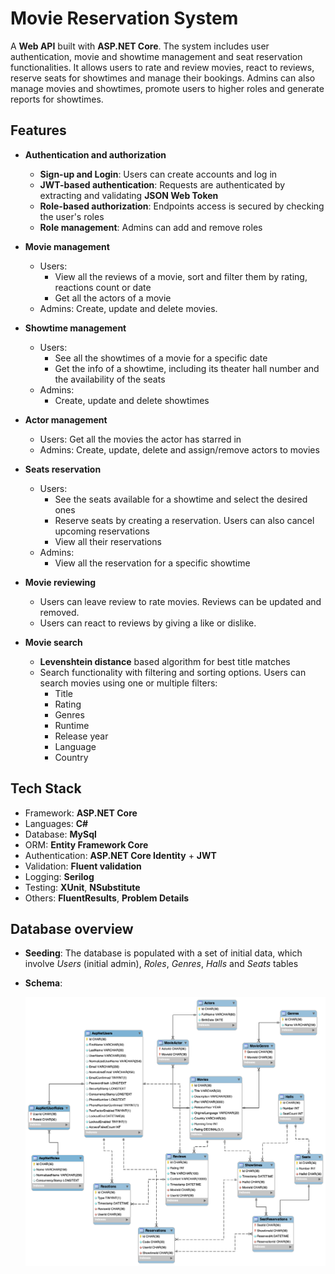 # Movie Reservation System
A **Web API** built with **ASP.NET Core**. The system includes user authentication, movie and showtime management and seat reservation functionalities. It allows users to rate and review movies, react to reviews, reserve seats for showtimes and manage their bookings. Admins can also manage movies and showtimes, promote users to higher roles and generate reports for showtimes.

## Features
- **Authentication and authorization**
    - **Sign-up and Login**: Users can create accounts and log in
    - **JWT-based authentication**: Requests are authenticated by extracting and validating **JSON Web Token**
    - **Role-based authorization**: Endpoints access is secured by checking the user's roles
    - **Role management**: Admins can add and remove roles

- **Movie management**
  - Users:
      - View all the reviews of a movie, sort and filter them by rating, reactions count or date 
      - Get all the actors of a movie
  - Admins: Create, update and delete movies.
  
- **Showtime management**
  - Users:
      - See all the showtimes of a movie for a specific date
      - Get the info of a showtime, including its theater hall number and the availability of the seats
  - Admins:
    - Create, update and delete showtimes

- **Actor management**
  - Users: Get all the movies the actor has starred in
  - Admins: Create, update, delete and assign/remove actors to movies
 
- **Seats reservation**
  - Users:
    - See the seats available for a showtime and select the desired ones
    - Reserve seats by creating a reservation. Users can also cancel upcoming reservations
    - View all their reservations
  - Admins:
    - View all the reservation for a specific showtime
  
- **Movie reviewing**
    - Users can leave review to rate movies. Reviews can be updated and removed.
    - Users can react to reviews by giving a like or dislike.

- **Movie search**
  - **Levenshtein distance** based algorithm for best title matches
  - Search functionality with filtering and sorting options.
    Users can search movies using one or multiple filters:
    - Title
    - Rating
    - Genres
    - Runtime
    - Release year
    - Language
    - Country

## Tech Stack
- Framework: **ASP.NET Core**
- Languages: **C#**
- Database: **MySql**
- ORM: **Entity Framework Core**
- Authentication: **ASP.NET Core Identity** + **JWT**
- Validation: **Fluent validation**
- Logging: **Serilog**
- Testing: **XUnit**, **NSubstitute** 
- Others: **FluentResults**, **Problem Details**

## **Database overview**
- **Seeding**: The database is populated with a set of initial data, which involve _Users_ (initial admin), _Roles_, _Genres_, _Halls_ and _Seats_ tables
- **Schema**:
  
  ![Database schema](/Assets/MovieReservationERD.png) 
